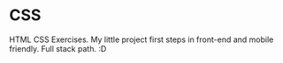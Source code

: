 # CSS
HTML CSS Exercises.
My little project first steps in front-end and mobile friendly.
Full stack path. :D

